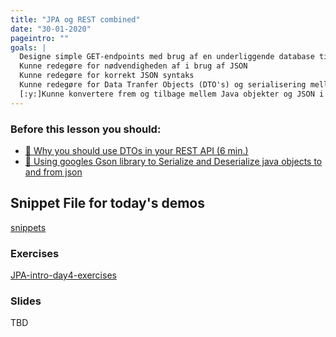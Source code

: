 ```yaml
---
title: "JPA og REST combined"
date: "30-01-2020"
pageintro: ""
goals: |
  Designe simple GET-endpoints med brug af en underliggende database tilgået via JPA
  Kunne redegøre for nødvendigheden af i brug af JSON
  Kunne redegøre for korrekt JSON syntaks
  Kunne redegøre for Data Tranfer Objects (DTO's) og serialisering mellem Java objekter og JSON
  [:y:]Kunne konvertere frem og tilbage mellem Java objekter og JSON i egen kode
---
```


### Before this lesson you should:

<!--BEGIN readings ##-->

- [:book: Why you should use DTOs in your REST API (6 min.)](https://cassiomolin.com/2016/03/23/why-you-should-use-dtos-in-your-rest-api/)
- [:book: Using googles Gson library to Serialize and Deserialize java objects to and from json](https://www.techiedelight.com/serialization-java-objects-google-gson-library/)
  <!--END readings ##-->


## Snippet File for today's demos

[snippets](https://docs.google.com/document/d/1THjgzIuGR7uhldsVtGtw4T1GqtlMVXN9fHTNS1L_FwE/edit?usp=sharing)

### Exercises

 <!--BEGIN exercises ##-->

[JPA-intro-day4-exercises](https://docs.google.com/document/d/1c4uti7oLiipp1Sdny9Rwc1aOStfn9aasmWhhhzuTQS8/edit?usp=sharing)

<!--END exercises ##-->

### Slides

TBD
